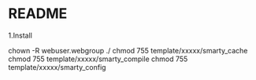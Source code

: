 README
=======================================
1.Install

chown -R webuser.webgroup ./
chmod 755 template/xxxxx/smarty_cache
chmod 755 template/xxxxx/smarty_compile
chmod 755 template/xxxxx/smarty_config

